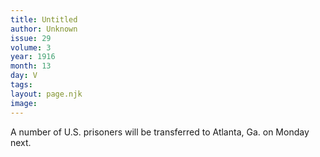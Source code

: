 ```yaml
---
title: Untitled
author: Unknown
issue: 29
volume: 3
year: 1916
month: 13
day: V
tags:
layout: page.njk
image:
---
```

A number of U.S. prisoners will be transferred to Atlanta, Ga. on Monday next. 




